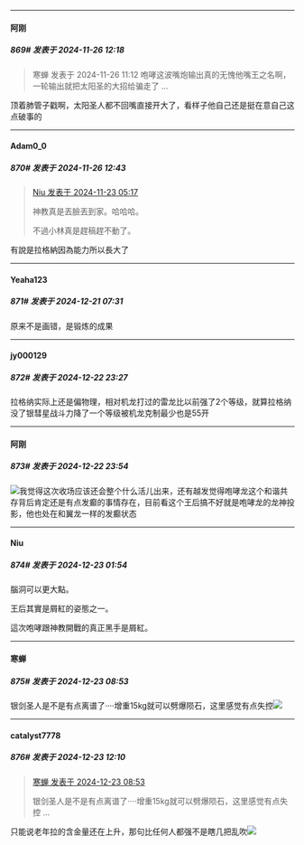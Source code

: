 ﻿
*****

####  阿刚  
##### 869#       发表于 2024-11-26 12:18

<blockquote>寒蝉 发表于 2024-11-26 11:12
咆哮这波嘴炮输出真的无愧他嘴王之名啊，一轮输出就把太阳圣的大招给骗走了 ...</blockquote>
顶着肺管子戳啊，太阳圣人都不回嘴直接开大了，看样子他自己还是挺在意自己这点破事的

*****

####  Adam0_0  
##### 870#       发表于 2024-11-26 12:43

<blockquote><a href="httphttps://bbs.saraba1st.com/2b/forum.php?mod=redirect&amp;goto=findpost&amp;pid=66758062&amp;ptid=1946186" target="_blank">Niu 发表于 2024-11-23 05:17</a>

神教真是丟臉丟到家。哈哈哈。

不過小林真是趕稿趕不動了。</blockquote>
 有說是拉格納因為能力所以長大了

*****

####  Yeaha123  
##### 871#       发表于 2024-12-21 07:31

原来不是画错，是锻炼的成果


*****

####  jy000129  
##### 872#       发表于 2024-12-22 23:27

拉格纳实际上还是偏物理，相对机龙打过的雷龙比以前强了2个等级，就算拉格纳没了银彗星战斗力降了一个等级被机龙克制最少也是55开


*****

####  阿刚  
##### 873#       发表于 2024-12-22 23:54

<img src="https://static.saraba1st.com/image/smiley/face2017/130.png" referrerpolicy="no-referrer">我觉得这次收场应该还会整个什么活儿出来，还有越发觉得咆哮龙这个和谐共存背后肯定还是有点发癫的事情存在，目前看这个王后搞不好就是咆哮龙的龙神投影，他也处在和翼龙一样的发癫状态


*****

####  Niu  
##### 874#       发表于 2024-12-23 01:54

腦洞可以更大點。

王后其實是屑紅的姿態之一。

這次咆哮跟神教開戰的真正黑手是屑紅。


*****

####  寒蝉  
##### 875#       发表于 2024-12-23 08:53

银剑圣人是不是有点离谱了····增重15kg就可以劈爆陨石，这里感觉有点失控<img src="https://static.saraba1st.com/image/smiley/face2017/091.png" referrerpolicy="no-referrer">


*****

####  catalyst7778  
##### 876#       发表于 2024-12-23 12:10

<blockquote><a href="httphttps://bbs.saraba1st.com/2b/forum.php?mod=redirect&amp;goto=findpost&amp;pid=66994568&amp;ptid=1946186" target="_blank">寒蝉 发表于 2024-12-23 08:53</a>

银剑圣人是不是有点离谱了····增重15kg就可以劈爆陨石，这里感觉有点失控 ...</blockquote>
只能说老年拉的含金量还在上升，那句比任何人都强不是瞎几把乱吹<img src="https://static.saraba1st.com/image/smiley/face2017/174.png" referrerpolicy="no-referrer">

